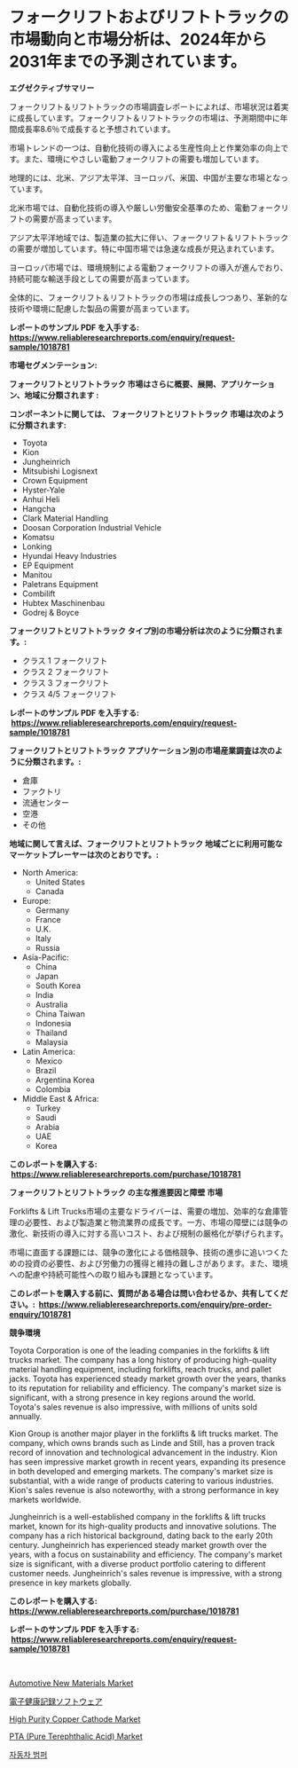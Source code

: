 <p><h1>フォークリフトおよびリフトトラックの市場動向と市場分析は、2024年から2031年までの予測されています。</h1></p><p><strong>エグゼクティブサマリー</strong></p>
<p><p>フォークリフト＆リフトトラックの市場調査レポートによれば、市場状況は着実に成長しています。フォークリフト＆リフトトラックの市場は、予測期間中に年間成長率8.6％で成長すると予想されています。</p><p>市場トレンドの一つは、自動化技術の導入による生産性向上と作業効率の向上です。また、環境にやさしい電動フォークリフトの需要も増加しています。</p><p>地理的には、北米、アジア太平洋、ヨーロッパ、米国、中国が主要な市場となっています。</p><p>北米市場では、自動化技術の導入や厳しい労働安全基準のため、電動フォークリフトの需要が高まっています。</p><p>アジア太平洋地域では、製造業の拡大に伴い、フォークリフト＆リフトトラックの需要が増加しています。特に中国市場では急速な成長が見込まれています。</p><p>ヨーロッパ市場では、環境規制による電動フォークリフトの導入が進んでおり、持続可能な輸送手段としての需要が高まっています。</p><p>全体的に、フォークリフト＆リフトトラックの市場は成長しつつあり、革新的な技術や環境に配慮した製品の需要が高まっています。</p></p>
<p><strong>レポートのサンプル PDF を入手する: <a href="https://www.reliableresearchreports.com/enquiry/request-sample/1018781">https://www.reliableresearchreports.com/enquiry/request-sample/1018781</a></strong></p>
<p><strong>市場セグメンテーション:</strong></p>
<p><strong> フォークリフトとリフトトラック 市場はさらに概要、展開、アプリケーション、地域に分類されます :</strong></p>
<p><strong>コンポーネントに関しては、 フォークリフトとリフトトラック 市場は次のように分類されます: &nbsp;</strong></p>
<p><ul><li>Toyota</li><li>Kion</li><li>Jungheinrich</li><li>Mitsubishi Logisnext</li><li>Crown Equipment</li><li>Hyster-Yale</li><li>Anhui Heli</li><li>Hangcha</li><li>Clark Material Handling</li><li>Doosan Corporation Industrial Vehicle</li><li>Komatsu</li><li>Lonking</li><li>Hyundai Heavy Industries</li><li>EP Equipment</li><li>Manitou</li><li>Paletrans Equipment</li><li>Combilift</li><li>Hubtex Maschinenbau</li><li>Godrej & Boyce</li></ul></p>
<p><strong> フォークリフトとリフトトラック タイプ別の市場分析は次のように分類されます。:</strong></p>
<p><ul><li>クラス 1 フォークリフト</li><li>クラス 2 フォークリフト</li><li>クラス 3 フォークリフト</li><li>クラス 4/5 フォークリフト</li></ul></p>
<p><strong>レポートのサンプル PDF を入手する: &nbsp;<a href="https://www.reliableresearchreports.com/enquiry/request-sample/1018781">https://www.reliableresearchreports.com/enquiry/request-sample/1018781</a></strong></p>
<p><strong> フォークリフトとリフトトラック アプリケーション別の市場産業調査は次のように分類されます。:</strong></p>
<p><ul><li>倉庫</li><li>ファクトリ</li><li>流通センター</li><li>空港</li><li>その他</li></ul></p>
<p><strong>地域に関して言えば、フォークリフトとリフトトラック 地域ごとに利用可能なマーケットプレーヤーは次のとおりです。:</strong></p>
<p><ul>
    <li>
        North America:
        <ul>
            <li>United States</li>
            <li>Canada</li>
        </ul>
    </li>
    <li>
        Europe:
        <ul>
            <li>Germany</li>
            <li>France</li>
            <li>U.K.</li>
            <li>Italy</li>
            <li>Russia</li>
        </ul>
    </li>
    <li>
        Asia-Pacific:
        <ul>
            <li>China</li>
            <li>Japan</li>
            <li>South Korea</li>
            <li>India</li>
            <li>Australia</li>
            <li>China Taiwan</li>
            <li>Indonesia</li>
            <li>Thailand</li>
            <li>Malaysia</li>
        </ul>
    </li>
    <li>
        Latin America:
        <ul>
            <li>Mexico</li>
            <li>Brazil</li>
            <li>Argentina Korea</li>
            <li>Colombia</li>
        </ul>
    </li>
    <li>
        Middle East & Africa:
        <ul>
            <li>Turkey</li>
            <li>Saudi</li>
            <li>Arabia</li>
            <li>UAE</li>
            <li>Korea</li>
        </ul>
    </li>
    </ul></p>
<p><strong>このレポートを購入する: &nbsp;<a href="https://www.reliableresearchreports.com/purchase/1018781">https://www.reliableresearchreports.com/purchase/1018781</a></strong></p>
<p><strong>フォークリフトとリフトトラック の主な推進要因と障壁 市場</strong></p>
<p><p>Forklifts & Lift Trucks市場の主要なドライバーは、需要の増加、効率的な倉庫管理の必要性、および製造業と物流業界の成長です。一方、市場の障壁には競争の激化、新技術の導入に対する高いコスト、および規制の厳格化が挙げられます。</p><p>市場に直面する課題には、競争の激化による価格競争、技術の進歩に追いつくための投資の必要性、および労働力の獲得と維持の難しさがあります。また、環境への配慮や持続可能性への取り組みも課題となっています。</p></p>
<p><strong>このレポートを購入する前に、質問がある場合は問い合わせるか、共有してください。:&nbsp; <a href="https://www.reliableresearchreports.com/enquiry/pre-order-enquiry/1018781">https://www.reliableresearchreports.com/enquiry/pre-order-enquiry/1018781</a></strong></p>
<p><strong>競争環境</strong></p>
<p><p>Toyota Corporation is one of the leading companies in the forklifts & lift trucks market. The company has a long history of producing high-quality material handling equipment, including forklifts, reach trucks, and pallet jacks. Toyota has experienced steady market growth over the years, thanks to its reputation for reliability and efficiency. The company's market size is significant, with a strong presence in key regions around the world. Toyota's sales revenue is also impressive, with millions of units sold annually.</p><p>Kion Group is another major player in the forklifts & lift trucks market. The company, which owns brands such as Linde and Still, has a proven track record of innovation and technological advancement in the industry. Kion has seen impressive market growth in recent years, expanding its presence in both developed and emerging markets. The company's market size is substantial, with a wide range of products catering to various industries. Kion's sales revenue is also noteworthy, with a strong performance in key markets worldwide.</p><p>Jungheinrich is a well-established company in the forklifts & lift trucks market, known for its high-quality products and innovative solutions. The company has a rich historical background, dating back to the early 20th century. Jungheinrich has experienced steady market growth over the years, with a focus on sustainability and efficiency. The company's market size is significant, with a diverse product portfolio catering to different customer needs. Jungheinrich's sales revenue is impressive, with a strong presence in key markets globally.</p></p>
<p><strong>このレポートを購入する: &nbsp; <a href="https://www.reliableresearchreports.com/purchase/1018781">https://www.reliableresearchreports.com/purchase/1018781</a></strong></p>
<p><strong>レポートのサンプル PDF を入手する: &nbsp;<a href="https://www.reliableresearchreports.com/enquiry/request-sample/1018781">https://www.reliableresearchreports.com/enquiry/request-sample/1018781</a></strong><strong></strong></p>
<p>&nbsp;</p>
<p><p><a href="https://github.com/nancykennedykellievqfqt2/Market-Research-Report-List-1/blob/main/automotive-new-materials-market.md">Automotive New Materials Market</a></p><p><a href="https://github.com/bevdtkn4419963/Market-Research-Report-List-1/blob/main/6924120567.md">電子健康記録ソフトウェア</a></p><p><a href="https://issuu.com/reportprime-2/docs/high-purity-copper-cathode-market-size-2030.pptx">High Purity Copper Cathode Market</a></p><p><a href="https://github.com/seekum/Market-Research-Report-List-1/blob/main/pta-pure-terephthalic-acid-market.md">PTA (Pure Terephthalic Acid) Market</a></p><p><a href="https://github.com/vsoq0zknh59/Market-Research-Report-List-1/blob/main/8494521259.md">자동차 범퍼</a></p></p>